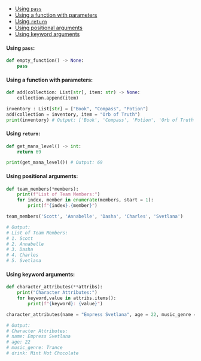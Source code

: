 - [Using `pass`](#using-pass)
- [Using a function with parameters](#using-a-function-with-parameters)
- [Using `return`](#using-return)
- [Using positional arguments](#using-positional-arguments)
- [Using keyword arguments](#using-keyword-arguments)
#### <a name="using-pass"></a>Using `pass`:
```python
def empty_function() -> None:
    pass
```
#### <a name="using-a-function-with-parameters"></a>Using a function with parameters:
```python
def add(collection: List[str], item: str) -> None:
    collection.append(item)

inventory : List[str] = ["Book", "Compass", "Potion"]
add(collection = inventory, item = "Orb of Truth")
print(inventory) # Output: ['Book', 'Compass', 'Potion', 'Orb of Truth']
```
#### <a name="using-return"></a> Using `return`:
```python
def get_mana_level() -> int:
    return 69

print(get_mana_level()) # Output: 69
```
#### <a name="using-positional-arguments"></a>Using positional arguments:
```python
def team_members(*members):
    print(f"List of Team Members:")
    for index, member in enumerate(members, start = 1):
        print(f"{index}.{member}")

team_members('Scott', 'Annabelle', 'Dasha', 'Charles', 'Svetlana')

# Output:
# List of Team Members:
# 1. Scott
# 2. Annabelle
# 3. Dasha
# 4. Charles
# 5. Svetlana
```
#### <a name="using-keyword-arguments"></a>Using keyword arguments:
```python
def character_attributes(**attribs):
    print("Character Attributes:")
    for keyword,value in attribs.items():
        print(f"{keyword}: {value}")

character_attributes(name = "Empress Svetlana", age = 22, music_genre = "Trance", drink = "Mint Hot Chocolate")

# Output:
# Character Attributes:
# name: Empress Svetlana
# age: 22
# music_genre: Trance
# drink: Mint Hot Chocolate
```
